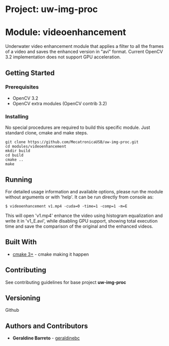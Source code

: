 # Project: uw-img-proc
# Module: videoenhancement

Underwater video enhancement module that applies a filter to all the frames of a video and saves the enhanced version in "avi" format. 
Current OpenCV 3.2 implementation does not support GPU acceleration.

## Getting Started

### Prerequisites

* OpenCV 3.2
* OpenCV extra modules (OpenCV contrib 3.2)

### Installing

No special procedures are required to build this specific module. Just standard clone, cmake and make steps.

```
git clone https://github.com/MecatronicaUSB/uw-img-proc.git
cd modules/videoenhancement
mkdir build
cd build
cmake ..
make
```

## Running 

For detailed usage information and available options, please run the module without arguments or with 'help'. It can be run directly from console as:

```
$ videoenhancement v1.mp4 -cuda=0 -time=1 -comp=1 -m=E
```
This will open 'v1.mp4' enhance the video using histogram equalization and write it in 'v1_E.avi', while disabling GPU support, showing total execution time and save the comparison of the original and the enhanced videos.

## Built With
* [cmake 3+](https://cmake.org/) - cmake making it happen

## Contributing

See contributing guidelines for base project **uw-img-proc**

## Versioning

Github

## Authors and Contributors

* **Geraldine Barreto** - [geraldinebc](https://github.com/geraldinebc)